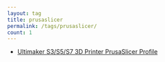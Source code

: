```yaml
---
layout: tag
title: prusaslicer
permalink: /tags/prusaslicer/
count: 1
---
```


- [Ultimaker S3/S5/S7 3D Printer PrusaSlicer Profile](https://ansonliu.com/2024/04/ultimaker-s3-s5-s7-prusaslicer-profile/)
